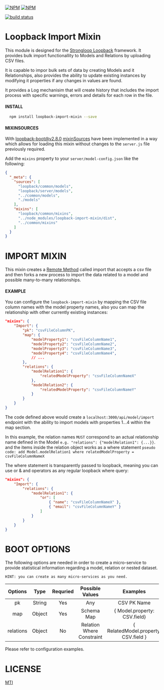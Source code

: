 [![NPM](https://nodei.co/npm/loopback-import-mixin.png?stars&downloads)](https://nodei.co/npm/loopback-import-mixin/) [![NPM](https://nodei.co/npm-dl/loopback-import-mixin.png)](https://nodei.co/npm/loopback-import-mixin/)

[![build status](http://img.shields.io/travis/mafintosh/loopback-import-mixin.svg?style=flat)](http://travis-ci.org/mafintosh/loopback-import-mixin)

Loopback Import Mixin
=============
This module is designed for the [Strongloop Loopback](https://github.com/strongloop/loopback) framework.  It provides bulk import functionallity to Models and Relations by uploading CSV files.

It is capable to impor bulk sets of data by creating Models and it Relationships, also provides the ability to update existing instances by modifying it properties if any changes in values are found.

It provides a Log mechanisim that will create history that includes the import process with specific warnings, errors and details for each row in the file.

#### INSTALL

```bash
  npm install loopback-import-mixin --save
```
#### MIXINSOURCES

With [loopback-boot@v2.8.0](https://github.com/strongloop/loopback-boot/)  [mixinSources](https://github.com/strongloop/loopback-boot/pull/131) have been implemented in a way which allows for loading this mixin without changes to the `server.js` file previously required.

Add the `mixins` property to your `server/model-config.json` like the following:

```json
{
  "_meta": {
    "sources": [
      "loopback/common/models",
      "loopback/server/models",
      "../common/models",
      "./models"
    ],
    "mixins": [
      "loopback/common/mixins",
      "../node_modules/loopback-import-mixin/dist",
      "../common/mixins"
    ]
  }
}
```
IMPORT MIXIN
========

This mixin creates a [Remote Method](https://docs.strongloop.com/display/APIC/Remote+methods) called import that accepts a csv file and then forks a new process to import the data related to a model and possible many-to-many relationships.

#### EXAMPLE

You can configure the `loopback-import-mixin` by mapping the CSV file column names with the model property names, also you can map the relationship with other currently existing instances:


```json
"mixins": {
    "Import": {
        "pk": "csvFileColumnPK",
        "map": {
            "modelProperty1": "csvFileColumnName1",
            "modelProperty2": "csvFileColumnName2",
            "modelProperty3": "csvFileColumnName3",
            "modelProperty4": "csvFileColumnName4",
            // ...
        },
        "relations": {
            "modelRelation1": {
                "relatedModelProperty": "csvFileColumnNameX"
            },
            "modelRelation2": {
                "relatedModelProperty": "csvFileColumnNameY"
            }
        }
    }
}
```

The code defined above would create a `localhost:3000/api/model/import` endpoint with the ability to import models with properties 1...4 within the map section.

In this example, the relation names `MUST` correspond to an actual relationship name defined in the Model `e.g. "relations": {"modelRelation1": {...}}`. and the items inside the relation object works as a where statement `pseudo code: add Model.modelRelation1 where relatedModelProperty = csvFileColumnNameX`

The where statement is transparently passed to loopback, meaning you can use or & and operators as any regular loopback where query:

```json
"mixins": {
    "Import": {
        "relations": {
            "modelRelation1": {
                "or": [
                    { "name": "csvFileColumnNameX" },
                    { "email": "csvFileColumnNameY" }
                ]
            }
        }
    }
}
```

BOOT OPTIONS
=============

The following options are needed in order to create a micro-service to provide statistical information regarding a model, relation or nested dataset.

`HINT: you can create as many micro-services as you need.`

| Options       | Type       | Requried          | Possible Values | Examples
|:-------------:|:-------------:|:-------------:|:---------------:| :------------------------:
| pk           | String      | Yes  | Any             |  CSV PK Name
| map          | Object      | Yes  | Schema Map        |  { Model.property: CSV.field}
| relations    | Object     | No   | Relation Where Constraint | { RelatedModel.property: CSV.field  }


Please refer to configuration examples.



LICENSE
=============
[MTI](LICENSE)
